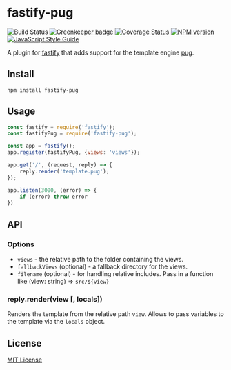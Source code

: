 # fastify-pug

![Build Status](https://github.com/SerayaEryn/fastify-pug/workflows/ci/badge.svg)
[![Greenkeeper badge](https://badges.greenkeeper.io/SerayaEryn/fastify-pug.svg)](https://greenkeeper.io/)
[![Coverage Status](https://coveralls.io/repos/github/SerayaEryn/fastify-pug/badge.svg?branch=master)](https://coveralls.io/github/SerayaEryn/fastify-pug?branch=master)
[![NPM version](https://img.shields.io/npm/v/fastify-pug.svg?style=flat)](https://www.npmjs.com/package/fastify-pug)
[![JavaScript Style Guide](https://img.shields.io/badge/code_style-standard-brightgreen.svg)](https://standardjs.com)

A plugin for [fastify](http://fastify.io/) that adds support for the template engine [pug](https://pugjs.org).

## Install

```
npm install fastify-pug
```

## Usage

```js
const fastify = require('fastify');
const fastifyPug = require('fastify-pug');

const app = fastify();
app.register(fastifyPug, {views: 'views'});

app.get('/', (request, reply) => {
	reply.render('template.pug');
});

app.listen(3000, (error) => {
	if (error) throw error
})
```

## API

### Options
* `views` - the relative path to the folder containing the views.
* `fallbackViews` (optional) - a fallback directory for the views.
* `filename` (optional) - for handling relative includes. Pass in a function like (view: string) => `src/${view}`
### reply.render(view [, locals])
Renders the template from the relative path `view`. Allows to pass variables to the template via the `locals` object.

## License

[MIT License](./LICENSE)
